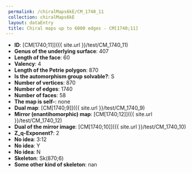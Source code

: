 ```yaml
--- 
 permalink: /chiralMaps6kE/CM_1740_11 
 collection: chiralMaps6kE
 layout: dataEntry
 title: Chiral maps up to 6000 edges - CM[1740;11]
---
```


- **ID**: [CM[1740;11]]({{ site.url }}/test/CM_1740_11)
- **Genus of the underlying surface**: 407
- **Length of the face**: 60
- **Valency**: 4
- **Length of the Petrie polygon**: 870
- **Is the automorphism group solvable?**: S
- **Number of vertices**: 870
- **Number of edges**: 1740
- **Number of faces**: 58
- **The map is self-**: none
- **Dual map**: [CM[1740;9]]({{ site.url }}/test/CM_1740_9)
- **Mirror (enantihomorphic) map**: [CM[1740;12]]({{ site.url }}/test/CM_1740_12)
- **Dual of the mirror image**: [CM[1740;10]]({{ site.url }}/test/CM_1740_10)
- **Z_q-Exponent?**: 2
- **No idea**:  3:12
- **No idea**: Y
- **No idea**: N
- **Skeleton**: Sk(870;6)
- **Some other kind of skeleton**: nan
